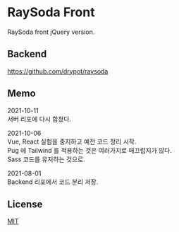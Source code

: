 # RaySoda Front

RaySoda front jQuery version.

## Backend

<https://github.com/drypot/raysoda>

## Memo

2021-10-11\
서버 리포에 다시 합쳤다.

2021-10-06\
Vue, React 실험을 중지하고 예전 코드 정리 시작.\
Pug 에 Tailwind 를 적용하는 것은 여러가지로 매끄럽지가 않다.\
Sass 코드를 유지하는 것으로.

2021-08-01\
Backend 리포에서 코드 분리 저장.

## License

[MIT](LICENSE)
